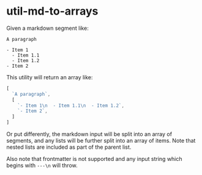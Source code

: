 # util-md-to-arrays

Given a markdown segment like:

```
A paragraph

- Item 1
  - Item 1.1
  - Item 1.2
- Item 2
```

This utility will return an array like:

```javascript
[
  `A paragraph`,
  [
    `- Item 1\n  - Item 1.1\n  - Item 1.2`,
    `- Item 2`,
  ]
]
```

Or put differently, the markdown input will be split into an array of segments,
and any lists will be further split into an array of items. Note that nested
lists are included as part of the parent list.

Also note that frontmatter is not supported and any input string which begins
with `---\n` will throw.
